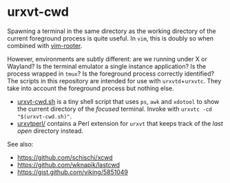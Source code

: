# urxvt-cwd

Spawning a terminal in the same directory as the working directory of the 
current foreground process is quite useful. In `vim`, this is doubly so when 
combined with [vim-rooter](https://github.com/airblade/vim-rooter).

However, environments are subtly different: are we running under X or Wayland? 
Is the terminal emulator a single instance application? Is the process wrapped 
in `tmux`? Is the foreground process correctly identified? The scripts in this 
repository are intended for use with `urxvtd`+`urxvtc`. They take into account 
the foreground process but nothing else.

-   [urxvt-cwd.sh](urxvt-cwd.sh) is a tiny shell script that uses `ps`, `awk` 
    and `xdotool` to show the current directory of the *focused* terminal. 
    Invoke with `urxvtc -cd "$(urxvt-cwd.sh)"`.
-   [urxvtperl/](urxvtperl/) contains a Perl extension for `urxvt` that keeps 
    track of the *last open* directory instead.

See also:

- <https://github.com/schischi/xcwd>
- <https://github.com/wknapik/lastcwd>
- <https://gist.github.com/viking/5851049>

